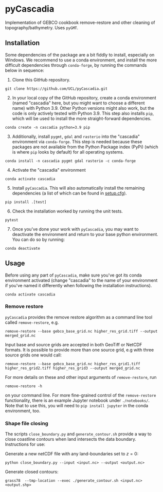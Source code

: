 # pyCascadia
Implementation of GEBCO cookbook remove-restore and other cleaning of topography/bathymetry. Uses `pyGMT`.

## Installation
Some dependencies of the package are a bit fiddly to install, especially on Windows.
We recommend to use a conda environment, and install the more difficult dependencies through `conda-forge`,
by running the commands below in sequence:
1. Clone this GitHub repository.
```
git clone https://github.com/UCL/pyCascadia.git
```
2. In your local copy of the GitHub repository, create a conda environment (named "cascadia" here, but you might want to choose a different name) with Python 3.9. Other Python versions might also work, but the code is only actively tested with Python 3.9. This step also installs `pip`, which will be used to install the more straight-forward dependencies.
```
conda create -n cascadia python=3.9 pip
```
3. Additionally, install `pygmt`, `gdal` and `rasterio` into the "cascadia" environment via `conda-forge`. This step is needed because these packages are not available from the Python Package index (PyPi) (which is where `pip` looks by default) for all operating systems.
```
conda install -n cascadia pygmt gdal rasterio -c conda-forge
```
4. Activate the "cascadia" environment
```
conda activate cascadia
```
5. Install `pyCascadia`. This will also automatically install the remaining dependencies (a list of which can be found in [setup.cfg](https://github.com/UCL/pyCascadia/blob/main/setup.cfg)).
```
pip install .[test]
```
6. Check the installation worked by running the unit tests.
```
pytest
```
7. Once you've done your work with `pyCascadia`, you may want to deactivate the environment and return to your base python environment. You can do so by running:
```
conda deactivate
```

## Usage
Before using any part of `pyCascadia`, make sure you've got its conda environment activated (change "cascadia" to the name of your environment if you've named it differently when following the installation instructions).
```
conda activate cascadia
```
### Remove restore

`pyCascadia` provides the remove restore algorithm as a command line tool called `remove-restore`, e.g.
```
remove-restore --base gebco_base_grid.nc higher_res_grid.tiff --output merged_grid.nc
```
Input base and source grids are accepted in both GeoTiff or NetCDF formats. It is possible to provide more than one source grid, e.g with three source grids one would call:
```
remove-restore --base gebco_base_grid.nc higher_res_grid1.tiff higher_res_grid2.tiff higher_res_grid3 --output merged_grid.nc
```

For more details on these and other input arguments of `remove-restore`, run
```
remove-restore -h
```
on your command line.
For more fine-grained control of the `remove-restore` functionality, there is an example Jupyter notebook under `./notebooks/`. Note that to use this, you will need to `pip install jupyter` in the conda environment, too.

### Shape file closing

The scripts `close_boundary.py` and `generate_contour.sh` provide a way to close coastline contours when land intersects the data boundary. Instructions for use:

Generate a new netCDF file with any land-boundaries set to $z=0$:

`python close_boundary.py --input <input.nc> --output <output.nc>`

Generate closed contours:

`grass78  --tmp-location --exec ./generate_contour.sh <input.nc> <output.shp>`
